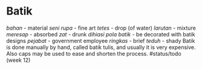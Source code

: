 # Batik
*bahan* - material 
*seni rupa* - fine art
*tetes* - drop (of water)
*larutan* - mixture
*meresap* - absorbed
*zat* - drunk 
*dihiasi pola batik* - be decorated with batik designs
*pejabat* - government employee
*ringkas* - brief
*teduh* - shady
Batik is done manually by hand, called batik tulis, and usually it is very expensive.
Also caps may be used to ease and shorten the process.
#status/todo (week 12)